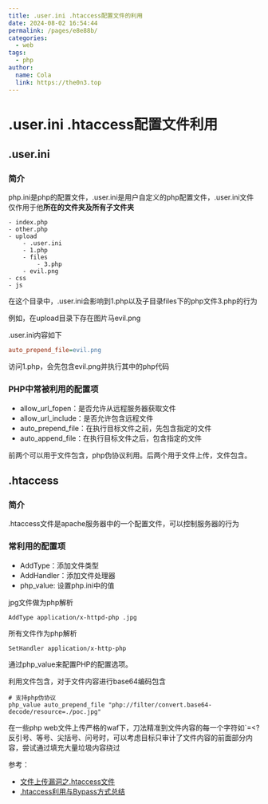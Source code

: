 ```yaml
---
title: .user.ini .htaccess配置文件的利用
date: 2024-08-02 16:54:44
permalink: /pages/e8e88b/
categories:
  - web
tags:
  - php
author: 
  name: Cola
  link: https://the0n3.top
---
```

# .user.ini .htaccess配置文件利用

## .user.ini

### 简介

php.ini是php的配置文件，.user.ini是用户自定义的php配置文件，.user.ini文件仅作用于他**所在的文件夹及所有子文件夹**

```
- index.php
- other.php
- upload
    - .user.ini
    - 1.php
    - files
        - 3.php
    - evil.png
- css
- js
```

在这个目录中，.user.ini会影响到1.php以及子目录files下的php文件3.php的行为

例如，在upload目录下存在图片马evil.png

.user.ini内容如下

```ini
auto_prepend_file=evil.png
```

访问1.php，会先包含evil.png并执行其中的php代码

### PHP中常被利用的配置项

- allow_url_fopen：是否允许从远程服务器获取文件
- allow_url_include：是否允许包含远程文件
- auto_prepend_file：在执行目标文件之前，先包含指定的文件
- auto_append_file：在执行目标文件之后，包含指定的文件

前两个可以用于文件包含，php伪协议利用。后两个用于文件上传，文件包含。

## .htaccess

### 简介

.htaccess文件是apache服务器中的一个配置文件，可以控制服务器的行为

### 常利用的配置项

- AddType：添加文件类型
- AddHandler：添加文件处理器
- php_value: 设置php.ini中的值

jpg文件做为php解析
```plaintext
AddType application/x-httpd-php .jpg
```

所有文件作为php解析
```plaintext
SetHandler application/x-http-php
```

通过php_value来配置PHP的配置选项。

利用文件包含，对于文件内容进行base64编码包含
```plaintext
# 支持php伪协议
php_value auto_prepend_file "php://filter/convert.base64-decode/resource=./poc.jpg"
```

在一些php web文件上传严格的waf下，刀法精准到文件内容的每一个字符如`=<?反引号、等号、尖括号、问号时，可以考虑目标只审计了文件内容的前面部分内容，尝试通过填充大量垃圾内容绕过

参考：

- [文件上传漏洞之.htaccess文件](https://blog.csdn.net/weixin_65279640/article/details/137843949)
- [.htaccess利用与Bypass方式总结](https://www.anquanke.com/post/id/205098)